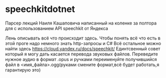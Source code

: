# speechkitdotnet
Парсер лекций Наиля Кашаповича написанный на коленке за полтора для с использованием API speechkit от Яндекса

Лень описывать всё что происходит здесь.
Чтобы понять всё что есть в этой проге надо немного знать http-запросы и C#
Всё остальное можно найти здесь https://cloud.yandex.ru/docs/speechkit/
Единтсвенный совет который я могу дать касается перевода звуковых файлов. Переведите нужное аудио в формат .opus и ручками переименуйте получившийся файл в <имя_файла>.ogg(руками смените формат,всё будет работать,я гарантирую это)
